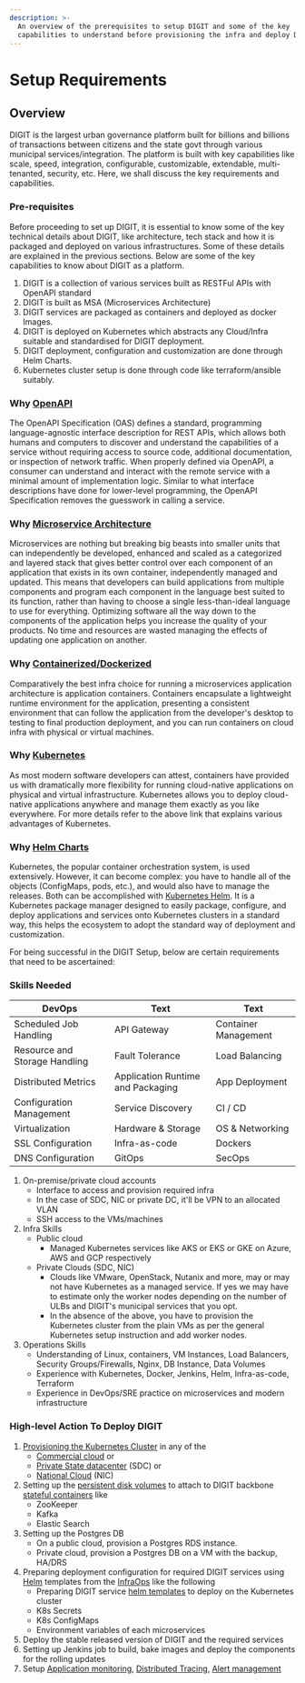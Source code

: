 ```yaml
---
description: >-
  An overview of the prerequisites to setup DIGIT and some of the key
  capabilities to understand before provisioning the infra and deploy DIGIT.
---
```


# Setup Requirements

## Overview

DIGIT is the largest urban governance platform built for billions and billions of transactions between citizens and the state govt through various municipal services/integration. The platform is built with key capabilities like scale, speed, integration, configurable, customizable, extendable, multi-tenanted, security, etc. Here, we shall discuss the key requirements and capabilities.

### Pre-requisites

Before proceeding to set up DIGIT, it is essential to know some of the key technical details about DIGIT, like architecture, tech stack and how it is packaged and deployed on various infrastructures. Some of these details are explained in the previous sections. Below are some of the key capabilities to know about DIGIT as a platform.

1. DIGIT is a collection of various services built as RESTFul APIs with OpenAPI standard
2. DIGIT is built as MSA (Microservices Architecture)
3. DIGIT services are packaged as containers and deployed as docker Images.
4. DIGIT is deployed on Kubernetes which abstracts any Cloud/Infra suitable and standardised for DIGIT deployment.
5. DIGIT deployment, configuration and customization are done through Helm Charts.
6. Kubernetes cluster setup is done through code like terraform/ansible suitably.

### Why [OpenAPI](https://medium.com/@ratrosy/building-apis-with-openapi-ac3c24e33ee3)

The OpenAPI Specification (OAS) defines a standard, programming language-agnostic interface description for REST APIs, which allows both humans and computers to discover and understand the capabilities of a service without requiring access to source code, additional documentation, or inspection of network traffic. When properly defined via OpenAPI, a consumer can understand and interact with the remote service with a minimal amount of implementation logic. Similar to what interface descriptions have done for lower-level programming, the OpenAPI Specification removes the guesswork in calling a service.

### Why [Microservice Architecture](https://medium.com/hashmapinc/the-what-why-and-how-of-a-microservices-architecture-4179579423a9)

Microservices are nothing but breaking big beasts into smaller units that can independently be developed, enhanced and scaled as a categorized and layered stack that gives better control over each component of an application that exists in its own container, independently managed and updated. This means that developers can build applications from multiple components and program each component in the language best suited to its function, rather than having to choose a single less-than-ideal language to use for everything. Optimizing software all the way down to the components of the application helps you increase the quality of your products. No time and resources are wasted managing the effects of updating one application on another.

### Why [Containerized/Dockerized](https://medium.com/@pablo.iorio/container-based-architecture-i-iii-technical-advantages-7176195456c5)

Comparatively the best infra choice for running a microservices application architecture is application containers. Containers encapsulate a lightweight runtime environment for the application, presenting a consistent environment that can follow the application from the developer's desktop to testing to final production deployment, and you can run containers on cloud infra with physical or virtual machines.

### Why [Kubernetes](broken-reference)

As most modern software developers can attest, containers have provided us with dramatically more flexibility for running cloud-native applications on physical and virtual infrastructure. Kubernetes allows you to deploy cloud-native applications anywhere and manage them exactly as you like everywhere. For more details refer to the above link that explains various advantages of Kubernetes.

### Why [Helm Charts](https://medium.com/@technospace/an-introduction-to-helm-charts-41be1544370c)

Kubernetes, the popular container orchestration system, is used extensively. However, it can become complex: you have to handle all of the objects (ConfigMaps, pods, etc.), and would also have to manage the releases. Both can be accomplished with [Kubernetes Helm](https://platform9.com/resource/kubernetes-helm-why-it-matters/). It is a Kubernetes package manager designed to easily package, configure, and deploy applications and services onto Kubernetes clusters in a standard way, this helps the ecosystem to adopt the standard way of deployment and customization.

For being successful in the DIGIT Setup, below are certain requirements that need to be ascertained:

### Skills Needed

| DevOps                        | Text                              | Text                 |
| ----------------------------- | --------------------------------- | -------------------- |
| Scheduled Job Handling        | API Gateway                       | Container Management |
| Resource and Storage Handling | Fault Tolerance                   | Load Balancing       |
| Distributed Metrics           | Application Runtime and Packaging | App Deployment       |
| Configuration Management      | Service Discovery                 | CI / CD              |
| Virtualization                | Hardware & Storage                | OS & Networking      |
| SSL Configuration             | Infra-as-code                     | Dockers              |
| DNS Configuration             | GitOps                            | SecOps               |

1. On-premise/private cloud accounts
   * Interface to access and provision required infra
   * In the case of SDC, NIC or private DC, it'll be VPN to an allocated VLAN
   * SSH access to the VMs/machines
2. Infra Skills
   * Public cloud
     * Managed Kubernetes services like AKS or EKS or GKE on Azure, AWS and GCP respectively
   * Private Clouds (SDC, NIC)
     * Clouds like VMware, OpenStack, Nutanix and more, may or may not have Kubernetes as a managed service. If yes we may have to estimate only the worker nodes depending on the number of ULBs and DIGIT's municipal services that you opt.
     * In the absence of the above, you have to provision the Kubernetes cluster from the plain VMs as per the general Kubernetes setup instruction and add worker nodes.
3. Operations Skills
   * Understanding of Linux, containers, VM Instances, Load Balancers, Security Groups/Firewalls, Nginx, DB Instance, Data Volumes
   * Experience with Kubernetes, Docker, Jenkins, Helm, Infra-as-code, Terraform
   * Experience in DevOps/SRE practice on microservices and modern infrastructure

### High-level Action To Deploy DIGIT

1. [Provisioning the Kubernetes Cluster](https://medium.com/better-programming/build-your-own-multi-node-kubernetes-cluster-with-monitoring-346a7e2ef6e2) in any of the
   * [Commercial cloud](https://learn.hashicorp.com/terraform?track=kubernetes#kubernetes) or
   * [Private State datacenter](https://medium.com/faun/10-useful-kubernetes-tools-ddffa62089cc) (SDC) or
   * [National Cloud](https://cloud.gov.in/services.php) (NIC)
2. Setting up the [persistent disk volumes](https://medium.com/asl19-developers/create-readwritemany-persistentvolumeclaims-on-your-kubernetes-cluster-3a8db51f98e3) to attach to DIGIT backbone [stateful containers](https://medium.com/swlh/stupid-simple-kubernetes-persistent-volumes-explained-by-examples-29f8fec08c4) like
   * ZooKeeper
   * Kafka
   * Elastic Search
3. Setting up the Postgres DB
   * On a public cloud, provision a Postgres RDS instance.
   * Private cloud, provision a Postgres DB on a VM with the backup, HA/DRS
4. Preparing deployment configuration for required DIGIT services using [Helm](https://medium.com/better-programming/docker-kubernetes-and-helm-4b5a5a87bc8f) templates from the [InfraOps](https://github.com/egovernments/Train-InfraOps) like the following
   * Preparing DIGIT service [helm templates](https://medium.com/ingeniouslysimple/deploying-kubernetes-applications-with-helm-81c9c931f9d3) to deploy on the Kubernetes cluster
   * K8s Secrets
   * K8s ConfigMaps
   * Environment variables of each microservices
5. Deploy the stable released version of DIGIT and the required services
6. Setting up Jenkins job to build, bake images and deploy the components for the rolling updates
7. Setup [Application monitoring](https://medium.com/@Alibaba\_Cloud/system-monitoring-using-prometheus-and-grafana-8007d3aaf400), [Distributed Tracing](https://medium.com/velotio-perspectives/a-comprehensive-tutorial-to-implementing-opentracing-with-jaeger-a01752e1a8ce), [Alert management](https://medium.com/@abhishekbhardwaj510/alertmanager-integration-in-prometheus-197e03bfabdf)
